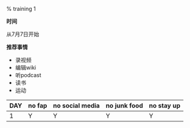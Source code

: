 % training 1

__时间__

从7月7日开始

__推荐事情__

- 录视频
- 编辑wiki
- 听podcast
- 读书
- 运动

| DAY | no fap | no social media | no junk food | no stay up |
|-----|--------|-----------------|--------------|------------|
| 1   | Y      | Y               | Y            | Y          |
